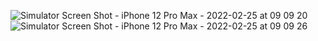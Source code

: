 
![Simulator Screen Shot - iPhone 12 Pro Max - 2022-02-25 at 09 09 20](https://user-images.githubusercontent.com/62427154/155729462-1c1fb400-51f1-4032-b704-aa8c8a85b1ca.png)
![Simulator Screen Shot - iPhone 12 Pro Max - 2022-02-25 at 09 09 26](https://user-images.githubusercontent.com/62427154/155729466-14d14fab-fea5-4c3b-b7ac-5135f5bd2fac.png)

